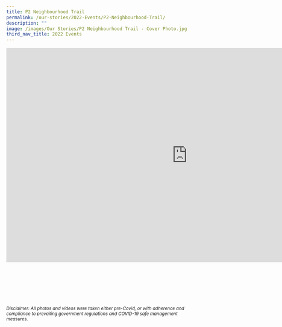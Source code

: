 ```yaml
---
title: P2 Neighbourhood Trail
permalink: /our-stories/2022-Events/P2-Neighbourhood-Trail/
description: ""
image: /images/Our Stories/P2 Neighbourhood Trail - Cover Photo.jpg
third_nav_title: 2022 Events
---
```

<iframe allowfullscreen="true" height="569" width="960" frameborder="0" src="https://docs.google.com/presentation/d/e/2PACX-1vS5eS0Le55X1pDvIMqM_fOb3d16lBCempJXmNms0CBSE0USzuTuRYmZGwYKwQi-cBw1-1ZzFwSD90S6/embed?start=true&amp;loop=true&amp;delayms=3000"></iframe>


<br><br><br><br><br><br>
<sup><em>Disclaimer: All photos and videos were taken either pre-Covid, or with adherence and compliance to prevailing government regulations and COVID-19 safe management measures.</em></sup>